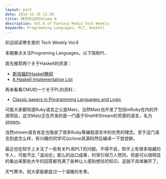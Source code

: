 ```yaml
---
layout: post
date: 2014-12-16 22:30
title: 寒风吹过的Volume 6
description: Vol.6 of Fantasy Media Tech Weekly
keywords: Programming Languages, PLT, Haskell
---
```


欢迎阅读寒冬里的 Tech Weekly Vol.6

本期重点关注Programing Languages，以下简称PL.

首先推荐两个关于Haskell的资源：

- [斯坦福的Haskell教程](http://www.scs.stanford.edu/11au-cs240h/notes/)
- [A Haskell Implementation List](http://www.stephendiehl.com/posts/essential_compilers.html)

再来看看CMU的一个关于PL的资料：

- [Classic papers in Programming Languages and Logic](http://www.cs.cmu.edu/~crary/819-f09/)

可能大家都知道Ruby语言之父是Matz，当然Matz也开发了包括mRuby在内的开源项目，这次Matz正在开发的是一门基于Shell中Stream的灵感的语言，名为[streem](https://github.com/matz/streem)。

当然streem语言肯定也吸收了很多Ruby等编程语言中的优秀的理念。至于这门语言到底怎么样，有兴趣的同学可以clone其源码然后编译一下尝尝鲜。

最近也在知乎上关注了一些有关PL和PLT的问题。不得不说，知乎上有很多隐藏的牛人，可能不比「温兆伦」那么的出口成章，时常引得万人赞同，但是可以很明显的看出来那些大牛的回答都充满了各种让人感到想往的知识。这就不具体展开了。

天气寒冷，祝大家能都度过一个温暖的冬季。
